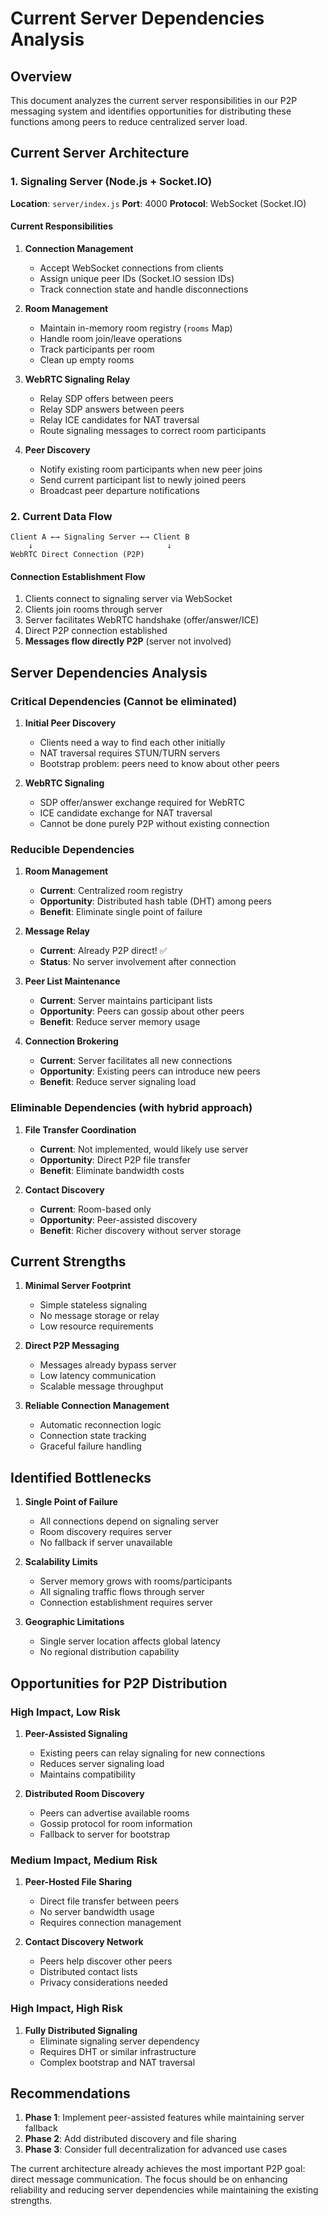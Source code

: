 # Current Server Dependencies Analysis

## Overview

This document analyzes the current server responsibilities in our P2P messaging system and identifies opportunities for distributing these functions among peers to reduce centralized server load.

## Current Server Architecture

### 1. Signaling Server (Node.js + Socket.IO)

**Location**: `server/index.js`
**Port**: 4000
**Protocol**: WebSocket (Socket.IO)

#### Current Responsibilities

1. **Connection Management**
   - Accept WebSocket connections from clients
   - Assign unique peer IDs (Socket.IO session IDs)
   - Track connection state and handle disconnections

2. **Room Management**
   - Maintain in-memory room registry (`rooms` Map)
   - Handle room join/leave operations
   - Track participants per room
   - Clean up empty rooms

3. **WebRTC Signaling Relay**
   - Relay SDP offers between peers
   - Relay SDP answers between peers
   - Relay ICE candidates for NAT traversal
   - Route signaling messages to correct room participants

4. **Peer Discovery**
   - Notify existing room participants when new peer joins
   - Send current participant list to newly joined peers
   - Broadcast peer departure notifications

### 2. Current Data Flow

```
Client A ←→ Signaling Server ←→ Client B
    ↓                              ↓
WebRTC Direct Connection (P2P)
```

#### Connection Establishment Flow
1. Clients connect to signaling server via WebSocket
2. Clients join rooms through server
3. Server facilitates WebRTC handshake (offer/answer/ICE)
4. Direct P2P connection established
5. **Messages flow directly P2P** (server not involved)

## Server Dependencies Analysis

### Critical Dependencies (Cannot be eliminated)

1. **Initial Peer Discovery**
   - Clients need a way to find each other initially
   - NAT traversal requires STUN/TURN servers
   - Bootstrap problem: peers need to know about other peers

2. **WebRTC Signaling**
   - SDP offer/answer exchange required for WebRTC
   - ICE candidate exchange for NAT traversal
   - Cannot be done purely P2P without existing connection

### Reducible Dependencies

1. **Room Management**
   - **Current**: Centralized room registry
   - **Opportunity**: Distributed hash table (DHT) among peers
   - **Benefit**: Eliminate single point of failure

2. **Message Relay** 
   - **Current**: Already P2P direct! ✅
   - **Status**: No server involvement after connection

3. **Peer List Maintenance**
   - **Current**: Server maintains participant lists
   - **Opportunity**: Peers can gossip about other peers
   - **Benefit**: Reduce server memory usage

4. **Connection Brokering**
   - **Current**: Server facilitates all new connections
   - **Opportunity**: Existing peers can introduce new peers
   - **Benefit**: Reduce server signaling load

### Eliminable Dependencies (with hybrid approach)

1. **File Transfer Coordination**
   - **Current**: Not implemented, would likely use server
   - **Opportunity**: Direct P2P file transfer
   - **Benefit**: Eliminate bandwidth costs

2. **Contact Discovery**
   - **Current**: Room-based only
   - **Opportunity**: Peer-assisted discovery
   - **Benefit**: Richer discovery without server storage

## Current Strengths

1. **Minimal Server Footprint**
   - Simple stateless signaling
   - No message storage or relay
   - Low resource requirements

2. **Direct P2P Messaging**
   - Messages already bypass server
   - Low latency communication
   - Scalable message throughput

3. **Reliable Connection Management**
   - Automatic reconnection logic
   - Connection state tracking
   - Graceful failure handling

## Identified Bottlenecks

1. **Single Point of Failure**
   - All connections depend on signaling server
   - Room discovery requires server
   - No fallback if server unavailable

2. **Scalability Limits**
   - Server memory grows with rooms/participants
   - All signaling traffic flows through server
   - Connection establishment requires server

3. **Geographic Limitations**
   - Single server location affects global latency
   - No regional distribution capability

## Opportunities for P2P Distribution

### High Impact, Low Risk

1. **Peer-Assisted Signaling**
   - Existing peers can relay signaling for new connections
   - Reduces server signaling load
   - Maintains compatibility

2. **Distributed Room Discovery**
   - Peers can advertise available rooms
   - Gossip protocol for room information
   - Fallback to server for bootstrap

### Medium Impact, Medium Risk

1. **Peer-Hosted File Sharing**
   - Direct file transfer between peers
   - No server bandwidth usage
   - Requires connection management

2. **Contact Discovery Network**
   - Peers help discover other peers
   - Distributed contact lists
   - Privacy considerations needed

### High Impact, High Risk

1. **Fully Distributed Signaling**
   - Eliminate signaling server dependency
   - Requires DHT or similar infrastructure
   - Complex bootstrap and NAT traversal

## Recommendations

1. **Phase 1**: Implement peer-assisted features while maintaining server fallback
2. **Phase 2**: Add distributed discovery and file sharing
3. **Phase 3**: Consider full decentralization for advanced use cases

The current architecture already achieves the most important P2P goal: direct message communication. The focus should be on enhancing reliability and reducing server dependencies while maintaining the existing strengths.
